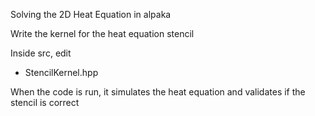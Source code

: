 Solving the 2D Heat Equation in alpaka

Write the kernel for the heat equation stencil

Inside src, edit
- StencilKernel.hpp

When the code is run, it simulates the heat equation and validates if the stencil is correct 